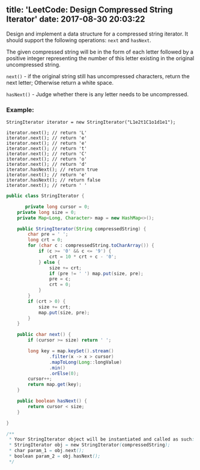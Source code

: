 title: 'LeetCode: Design Compressed String Iterator'
date: 2017-08-30 20:03:22
---

Design and implement a data structure for a compressed string iterator. It should support the following operations: `next` and `hasNext`.

The given compressed string will be in the form of each letter followed by a positive integer representing the number of this letter existing in the original uncompressed string.

`next()` - if the original string still has uncompressed characters, return the next letter; Otherwise return a white space.

`hasNext()` - Judge whether there is any letter needs to be uncompressed.


### Example:
```
StringIterator iterator = new StringIterator("L1e2t1C1o1d1e1");

iterator.next(); // return 'L'
iterator.next(); // return 'e'
iterator.next(); // return 'e'
iterator.next(); // return 't'
iterator.next(); // return 'C'
iterator.next(); // return 'o'
iterator.next(); // return 'd'
iterator.hasNext(); // return true
iterator.next(); // return 'e'
iterator.hasNext(); // return false
iterator.next(); // return ' '
```

```java
public class StringIterator {

       private long cursor = 0;
    private long size = 0;
    private Map<Long, Character> map = new HashMap<>();

    public StringIterator(String compressedString) {
        char pre = ' ';
        long crt = 0;
        for (char c : compressedString.toCharArray()) {
            if (c >= '0' && c <= '9') {
                crt = 10 * crt + c - '0';
            } else {
                size += crt;
                if (pre != ' ') map.put(size, pre);
                pre = c;
                crt = 0;
            }
        }
        if (crt > 0) {
            size += crt;
            map.put(size, pre);
        }
    }

    public char next() {
        if (cursor >= size) return ' ';

        long key = map.keySet().stream()
                .filter(x -> x > cursor)
                .mapToLong(Long::longValue)
                .min()
                .orElse(0);
        cursor++;
        return map.get(key);
    }

    public boolean hasNext() {
        return cursor < size;
    }

}

/**
 * Your StringIterator object will be instantiated and called as such:
 * StringIterator obj = new StringIterator(compressedString);
 * char param_1 = obj.next();
 * boolean param_2 = obj.hasNext();
 */
 ```
